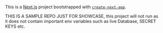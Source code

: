 This is a [Next.js](https://nextjs.org/) project bootstrapped with [`create-next-app`](https://github.com/vercel/next.js/tree/canary/packages/create-next-app).

THIS IS A SAMPLE REPO JUST FOR SHOWCASE, this project will not run as it does not contain important env variables such as live Database, SECRET KEYS etc.
